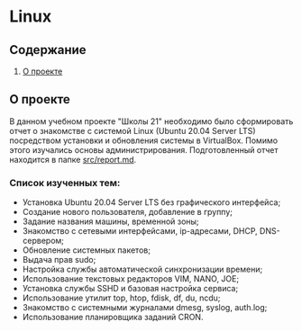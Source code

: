 # Linux

## Содержание

1. [О проекте](#о-проекте)

## О проекте

В данном учебном проекте "Школы 21" необходимо было сформировать отчет о знакомстве с системой Linux (Ubuntu 20.04 Server LTS) посредством установки и обновления системы в VirtualBox. Помимо этого изучались основы администрирования. Подготовленный отчет находится в папке [src/report.md](https://github.com/Shyrasya/Linux/blob/main/src/report.md).

### Список изученных тем:

* Установка Ubuntu 20.04 Server LTS без графического интерфейса;
* Создание нового пользователя, добавление в группу;
* Задание названия машины, временной зоны;
* Знакомство с сетевыми интерфейсами, ip-адресами, DHCP, DNS-сервером;
* Обновление системных пакетов;
* Выдача прав sudo;
* Настройка службы автоматической синхронизации времени;
* Использование текстовых редакторов VIM, NANO, JOE;
* Установка службы SSHD и базовая настройка сервиса;
* Использование утилит top, htop, fdisk, df, du, ncdu;
* Знакомство с системными журналами dmesg, syslog, auth.log;
* Использование планировщика заданий CRON.
